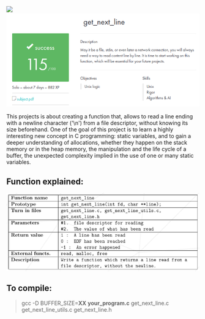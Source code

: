 ![](https://www.nicolamanzini.com/wp-content/uploads/2018/01/get_next_line-cover.png)
![](https://github.com/gabrieImoreira/get_next_line/blob/main/archives/evaluation.png)

This projects is about creating a function that, allows to read a line ending with a newline character ('\n') from a file descriptor, without knowing its size beforehand. One of the goal of this project is to learn a highly interesting new concept in C programming: static variables, and to gain a deeper understanding of allocations, whether they happen on the stack memory or in the heap memory, the manipulation and the life cycle of a buffer, the unexpected complexity implied in the use of one or many static variables.

## Function explained:

![](https://github.com/gabrieImoreira/get_next_line/blob/main/archives/parameters.png)

## To compile:
> gcc -D BUFFER_SIZE=**XX** **your_program.c** get_next_line.c get_next_line_utils.c get_next_line.h